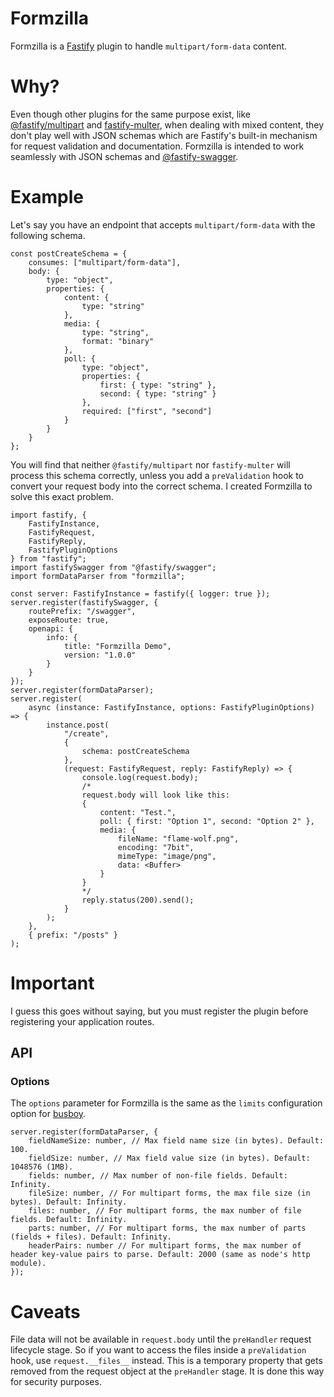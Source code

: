 # Formzilla

Formzilla is a [Fastify](http://fastify.io/) plugin to handle `multipart/form-data` content.

# Why?

Even though other plugins for the same purpose exist, like [@fastify/multipart][1] and [fastify-multer][2], when dealing with mixed content, they don't play well with JSON schemas which are Fastify's built-in mechanism for request validation and documentation. Formzilla is intended to work seamlessly with JSON schemas and [@fastify-swagger][3].

[1]: https://github.com/fastify/fastify-multipart
[2]: https://github.com/fox1t/fastify-multer
[3]: https://github.com/fastify/fastify-swagger

# Example

Let's say you have an endpoint that accepts `multipart/form-data` with the following schema.

```tsx
const postCreateSchema = {
	consumes: ["multipart/form-data"],
	body: {
		type: "object",
		properties: {
			content: {
				type: "string"
			},
			media: {
				type: "string",
				format: "binary"
			},
			poll: {
				type: "object",
				properties: {
					first: { type: "string" },
					second: { type: "string" }
				},
				required: ["first", "second"]
			}
		}
	}
};
```

You will find that neither `@fastify/multipart` nor `fastify-multer` will process this schema correctly, unless you add a `preValidation` hook to convert your request body into the correct schema. I created Formzilla to solve this exact problem.

```tsx
import fastify, {
	FastifyInstance,
	FastifyRequest,
	FastifyReply,
	FastifyPluginOptions
} from "fastify";
import fastifySwagger from "@fastify/swagger";
import formDataParser from "formzilla";

const server: FastifyInstance = fastify({ logger: true });
server.register(fastifySwagger, {
	routePrefix: "/swagger",
	exposeRoute: true,
	openapi: {
		info: {
			title: "Formzilla Demo",
			version: "1.0.0"
		}
	}
});
server.register(formDataParser);
server.register(
	async (instance: FastifyInstance, options: FastifyPluginOptions) => {
		instance.post(
			"/create",
			{
				schema: postCreateSchema
			},
			(request: FastifyRequest, reply: FastifyReply) => {
				console.log(request.body);
				/*
				request.body will look like this:
				{
					content: "Test.",
					poll: { first: "Option 1", second: "Option 2" },
					media: {
						fileName: "flame-wolf.png",
						encoding: "7bit",
						mimeType: "image/png",
						data: <Buffer>
					}
				}
				*/
				reply.status(200).send();
			}
		);
	},
	{ prefix: "/posts" }
);
```

# Important

I guess this goes without saying, but you must register the plugin before registering your application routes.

## API

### Options

The `options` parameter for Formzilla is the same as the `limits` configuration option for [busboy][4].

[4]: https://github.com/mscdex/busboy

```tsx
server.register(formDataParser, {
	fieldNameSize: number, // Max field name size (in bytes). Default: 100.
	fieldSize: number, // Max field value size (in bytes). Default: 1048576 (1MB).
	fields: number, // Max number of non-file fields. Default: Infinity.
	fileSize: number, // For multipart forms, the max file size (in bytes). Default: Infinity.
	files: number, // For multipart forms, the max number of file fields. Default: Infinity.
	parts: number, // For multipart forms, the max number of parts (fields + files). Default: Infinity.
	headerPairs: number // For multipart forms, the max number of header key-value pairs to parse. Default: 2000 (same as node's http module).
});
```

# Caveats

File data will not be available in `request.body` until the `preHandler` request lifecycle stage. So if you want to access the files inside a `preValidation` hook, use `request.__files__` instead. This is a temporary property that gets removed from the request object at the `preHandler` stage. It is done this way for security purposes.